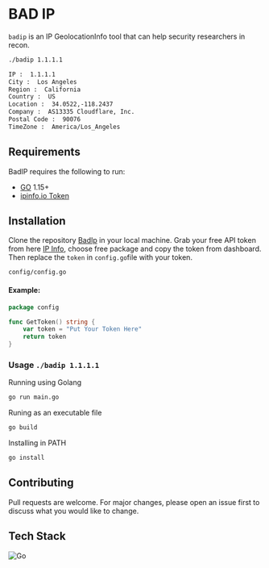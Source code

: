 # BAD IP 

`badip` is an IP GeolocationInfo tool that can help security researchers in recon. 
```bash
./badip 1.1.1.1
```
``` bash
IP :  1.1.1.1
City :  Los Angeles
Region :  California
Country :  US
Location :  34.0522,-118.2437
Company :  AS13335 Cloudflare, Inc.
Postal Code :  90076
TimeZone :  America/Los_Angeles
```
Requirements
------------

BadIP requires the following to run:

  * [GO][go] 1.15+
  * [ipinfo.io Token][ipinfo] 


[go]: https://go.dev/doc/install
[ipinfo]: https://ipinfo.io/
## Installation

Clone the repository [BadIp](https://github.com/iamtakdir/badip) in your local machine. Grab your free API token from here [IP Info](https://ipinfo.io/pricing), choose free package and copy the token from dashboard. 
Then replace the `token` in `config.go`file with your token. 

`config/config.go`

#### Example: 
```go
package config

func GetToken() string {
	var token = "Put Your Token Here"
	return token
}
```

### Usage `./badip 1.1.1.1`
Running using Golang
```bash
go run main.go
```
Runing as an 
executable  file 
```bash
go build
```
Installing in PATH
```bash
go install 
```

## Contributing
Pull requests are welcome. For major changes, please open an issue first to discuss what you would like to change.

## Tech Stack 
![Go](https://img.shields.io/badge/Go-00ADD8?style=for-the-badge&logo=go&logoColor=white)

